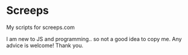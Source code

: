 # Screeps
My scripts for screeps.com

I am new to JS and programming.. so not a good idea to copy me. Any advice is welcome! Thank you.
